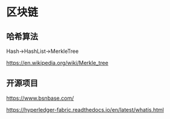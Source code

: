 

区块链
===================================


哈希算法
-----------------------------------
Hash->HashList->MerkleTree

https://en.wikipedia.org/wiki/Merkle_tree



开源项目
-----------------------------------
https://www.bsnbase.com/

https://hyperledger-fabric.readthedocs.io/en/latest/whatis.html
